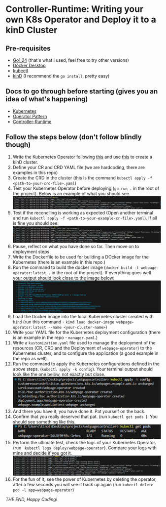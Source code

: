 <!-- REFERENCE: https://medium.com/@muradu.iurie.1986/controller-runtime-write-your-own-kubernetes-operators-from-scratch-bcd9c7fb81fa -->

# Controller-Runtime: Writing your own K8s Operator and Deploy it to a kinD Cluster

## Pre-requisites
- [Go1.24](https://go.dev/doc/install) (that's what I used, feel free to try other versions)
- [Docker Desktop](https://docs.docker.com/desktop/setup/install/windows-install/)
- [kubectl](https://kubernetes.io/docs/tasks/tools/install-kubectl-windows/)
- [kinD](https://kind.sigs.k8s.io/docs/user/quick-start/) (I recommend the `go install`, pretty easy)

## Docs to go through before starting (gives you an idea of what's happening)
- [Kubernetes](https://kubernetes.io/docs/home/)
- [Operator Pattern](https://kubernetes.io/docs/concepts/extend-kubernetes/operator/)
- [Controller-Runtime](https://pkg.go.dev/sigs.k8s.io/controller-runtime)


## Follow the steps below (don't follow blindly though)

1. Write the Kubernetes Operator following [this](https://medium.com/@muradu.iurie.1986/controller-runtime-write-your-own-kubernetes-operators-from-scratch-bcd9c7fb81fa) and use [this](https://kind.sigs.k8s.io/docs/user/quick-start/#creating-a-cluster) to create a kinD cluster.
2. Define your CR and CRD YAML file (we are hardcoding, there are examples in this repo) 
3. Create the CRD in the cluster (this is the command `kubectl apply -f <path-to-your-crd-file>.yaml`)
4. Test your Kubernetes Operator before deploying (`go run .` in the root of the project). Below is an example of what you should see.
 ![alt text](docs/image.png)
 5. Test if the reconciling is working as expected (Open another terminal and run `kubectl apply -f <path-to-your-example-cr-file>.yaml`). If all is fine you should see:
 ![alt text](docs/go-run.png)
 6. Pause, reflect on what you have done so far. Then move on to deployment steps
 7. Write the Dockerfile to be used for building a DOcker image for the Kubernetes (there is an example in this repo.)
 8. Run the command to build the docker image (`docker build -t webpage-operator:latest .` in the root of the project). If everything goes well your output should look close to the image below:
 ![alt text](docs/docker-build.png)
 9. Load the Docker image into the local Kubernetes cluster created with `kind` (run this command - `kind load docker-image webpage-operator:latest --name <your-cluster-name>`)
 10. Write your YAML file for the Kubernetes deployment configuration (there is an example in the repo - `manager.yaml`.)
 11. Write a `kustomization.yaml` file used to manage the deployment of the resources (CR, CRD and the Deployment of `webpage-operator`) to the Kubernetes cluster, and to configure the application (a good example in the repo as well).
 12. Run the command to apply the Kubernetes configurations defined in the above steps. (`kubectl apply -k config`). Your terminal output should look like the one below, not exactly but close.
![alt text](docs/apply-k.png)
 13. And there you have it, you have done it. Pat yourself on the back.
 14. Confirm that you really deserved that pat. (run `kubectl get pods `). You should see something like this.
 ![alt text](docs/get-pods.png)
 15. Perform the ultimate test, check the logs of your Kubernetes Operator. (run ` kubectl logs deploy/webpage-operator`). Compare your logs with mine and decide if you got it.
 ![alt text](docs/logs-deployed.png)
 16. For the fun of it, see the power of Kubernetes by deleting the operator, after a few seconds you will see it back up again (run `kubectl delete pod -l app=webpage-operator`)

 _THE END, Happy Coding!_
